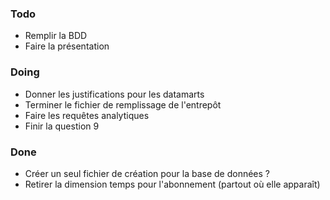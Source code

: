 ### Todo
 * Remplir la BDD
 * Faire la présentation

### Doing
 * Donner les justifications pour les datamarts
 * Terminer le fichier de remplissage de l'entrepôt
 * Faire les requêtes analytiques
 * Finir la question 9

### Done
 * Créer un seul fichier de création pour la base de données ?
 * Retirer la dimension temps pour l'abonnement (partout où elle apparaît)  
